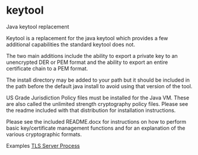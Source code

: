 # keytool
Java keytool replacement


Keytool is a replacement for the java keytool which provides a few additional
capabilities the standard keytool does not.

The two main additions include the ability to export a private key to an
unencrypted DER or PEM format and the ability to export an entire certificate
chain to a PEM format.

The install directory may be added to your path but it should be included in
the path before the default java install to avoid using that version of the
tool.

US Grade Jurisdiction Policy files must be installed for the Java VM. These
are also called the unlimited strength cryptography policy files. Please see
the readme included with that distribution for installation instructions.

Please see the included README.docx for instructions on how to perform basic
key/certificate management functions and for an explanation of the various
cryptographic formats.

Examples
  [TLS Server Process](TLS-Server-Process.md)
